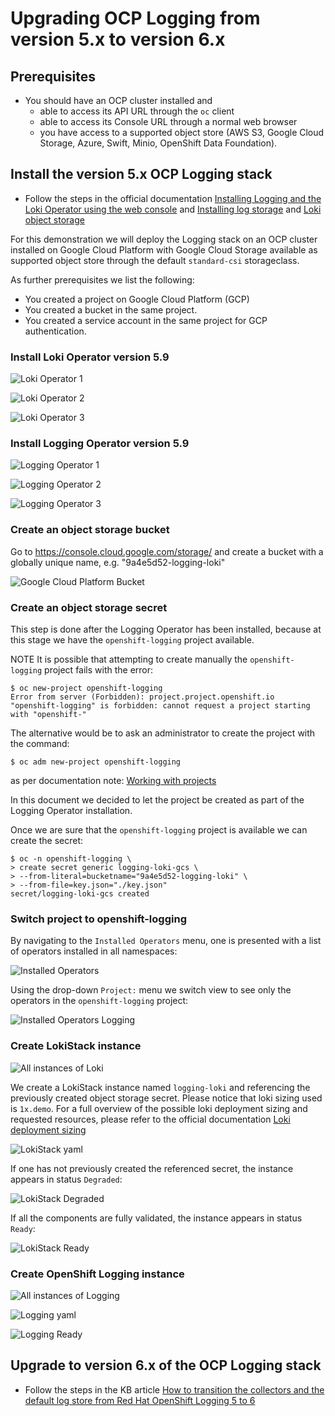 # Upgrading OCP Logging from version 5.x to version 6.x
## Prerequisites
- You should have an OCP cluster installed and
  * able to access its API URL through the `oc` client
  * able to access its Console URL through a normal web browser
  * you have access to a supported object store (AWS S3, Google Cloud Storage, Azure, Swift, Minio, OpenShift Data Foundation).
 
## Install the version 5.x OCP Logging stack
- Follow the steps in the official documentation [Installing Logging and the Loki Operator using the web console](https://docs.redhat.com/en/documentation/openshift_container_platform/4.14/html/logging/cluster-logging-deploying#logging-loki-gui-install_cluster-logging-deploying) and [Installing log storage](https://docs.redhat.com/en/documentation/openshift_container_platform/4.14/html/logging/log-storage-2#installing-log-storage) and [Loki object storage](https://docs.redhat.com/en/documentation/openshift_container_platform/4.14/html/logging/log-storage-2#logging-loki-storage_installing-log-storage)

For this demonstration we will deploy the Logging stack on an OCP cluster installed on Google Cloud Platform with Google Cloud Storage available as supported object store through the default `standard-csi` storageclass.

As further prerequisites we list the following:
- You created a project on Google Cloud Platform (GCP)
- You created a bucket in the same project.
- You created a service account in the same project for GCP authentication.

### Install Loki Operator version 5.9

![Loki Operator 1](images/deploy-59/01-loki-operator-5.9.png)

![Loki Operator 2](images/deploy-59/02-loki-operator-5.9.png)

![Loki Operator 3](images/deploy-59/03-loki-operator-5.9.png)

### Install Logging Operator version 5.9

![Logging Operator 1](images/deploy-59/04-logging-operator-5.9.png)

![Logging Operator 2](images/deploy-59/05-logging-operator-5.9.png)

![Logging Operator 3](images/deploy-59/06-logging-operator-5.9.png)


### Create an object storage bucket

Go to https://console.cloud.google.com/storage/ and create a bucket with a globally unique name, e.g. "9a4e5d52-logging-loki"

![Google Cloud Platform Bucket](images/deploy-59/00-logging-loki-bucket.png)

### Create an object storage secret

This step is done after the Logging Operator has been installed, because at this stage we have the `openshift-logging` project available.

NOTE
It is possible that attempting to create manually the `openshift-logging` project fails with the error:

```
$ oc new-project openshift-logging
Error from server (Forbidden): project.project.openshift.io "openshift-logging" is forbidden: cannot request a project starting with "openshift-"
```
The alternative would be to ask an administrator to create the project with the command:

```
$ oc adm new-project openshift-logging
```

as per documentation note: [Working with projects](https://docs.redhat.com/en/documentation/openshift_container_platform/4.9/html/building_applications/projects#working-with-projects)

In this document we decided to let the project be created as part of the Logging Operator  installation.

Once we are sure that the `openshift-logging` project is available we can create the secret:

```
$ oc -n openshift-logging \
> create secret generic logging-loki-gcs \
> --from-literal=bucketname="9a4e5d52-logging-loki" \
> --from-file=key.json="./key.json"
secret/logging-loki-gcs created
```

### Switch project to openshift-logging

By navigating to the `Installed Operators` menu, one is presented with a list of operators installed in all namespaces:

![Installed Operators](images/deploy-59/07-installed-operators-5.9.png)

Using the drop-down `Project:` menu we switch view to see only the operators in the `openshift-logging` project:

![Installed Operators Logging](images/deploy-59/08-switch-openshift-logging.png)

### Create LokiStack instance

![All instances of Loki](images/deploy-59/09-all-instances-loki-5.9.png)

We create a LokiStack instance named `logging-loki` and referencing the previously created object storage secret. Please notice that loki sizing used is `1x.demo`. For a full overview of the possible loki deployment sizing and requested resources, please refer to the official documentation [Loki deployment sizing](https://docs.redhat.com/en/documentation/openshift_container_platform/4.14/html/logging/log-storage-2#loki-deployment-sizing_installing-log-storage)

![LokiStack yaml](images/deploy-59/10-lokistack-yaml-5.9.png)

If one has not previously created the referenced secret, the instance appears in status `Degraded`:

![LokiStack Degraded](images/deploy-59/11-lokistack-degraded-5.9.png)

If all the components are fully validated, the instance appears in status `Ready`:

![LokiStack Ready](images/deploy-59/12-lokistack-ready-5.9.png)

### Create OpenShift Logging instance

![All instances of Logging](images/deploy-59/13-all-instances-logging-5.9.png)

![Logging yaml](images/deploy-59/14-logging-yaml-5.9.png)

![Logging Ready](images/deploy-59/15-logging-ready-5.9.png)

## Upgrade to version 6.x of the OCP Logging stack
- Follow the steps in the KB article [How to transition the collectors and the default log store from Red Hat OpenShift Logging 5 to 6](https://access.redhat.com/articles/7089860)
